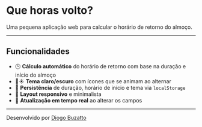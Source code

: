 # Que horas volto?

Uma pequena aplicação web para calcular o horário de retorno do almoço.

---

## Funcionalidades

- 🕒 **Cálculo automático** do horário de retorno com base na duração e início do almoço  
- 🌙☀️ **Tema claro/escuro** com ícones que se animam ao alternar  
- 💾 **Persistência** de duração, horário de início e tema via `localStorage`  
- 📱 **Layout responsivo** e minimalista  
- 🔄 **Atualização em tempo real** ao alterar os campos  

---

Desenvolvido por [Diogo Buzatto](https://github.com/dbuzatto)  
